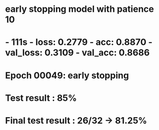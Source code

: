 # early stopping model with patience 10
#  - 111s - loss: 0.2779 - acc: 0.8870 - val_loss: 0.3109 - val_acc: 0.8686
# Epoch 00049: early stopping
# Test result : 85%


# Final test result : 26/32 -> 81.25%
